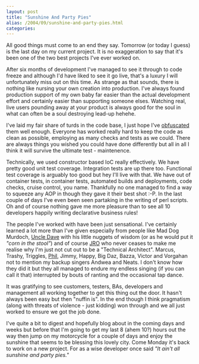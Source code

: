 ```yaml
---
layout: post
title: "Sunshine And Party Pies"
alias: /2004/09/sunshine-and-party-pies.html
categories:
---
```

All good things must come to an end they say. Tomorrow (or today I guess) is the last day on my current project. It is no exaggeration to say that it's been one of the two best projects I've ever worked on.

After six months of development I've managed to see it through to code freeze and although I'd have liked to see it go live, that's a luxury I will unfortunately miss out on this time. As strange as that sounds, there is nothing like nursing your own creation into production. I've always found production support of my own baby far easier than the actual development effort and certainly easier than supporting someone elses. Watching real, live users pounding away at your product is always good for the soul in what can often be a soul destroying lead-up hehehe.

I've laid my fair share of turds in the code base, I just hope I've [obfuscated](http://dictionary.reference.com/search?q=obfuscate) them well enough. Everyone has worked really hard to keep the code as clean as possible, employing as many checks and tests as we could. There are always things you wished you could have done differently but all in all I think it will survive the ultimate test - maintenence.

Technically, we used constructor based IoC really effectively. We have pretty good unit test coverage. Integration tests are up there too. Functional test coverage is arguably too good but hey I'll live with that. We have out of container tests, in container tests, automated builds and deployments, code checks, cruise control, you name. Thankfully no one managed to find a way to squeeze any AOP in though they gave it their best shot :-P. In the last couple of days I've even been seen partaking in the writing of perl scripts. Oh and of course nothing gave me more pleasure than to see all 10 developers happily writing declarative business rules!

The people I've worked with have been just sensational. I've certainly learned a lot more than I've given especially from people like Mad Dog Murdoch, [Uncle Dave](http://www.redhillconsulting.com.au/blogs/david) with his little nuggets of wisdom (or as he would put it _"corn in the stool"_) and of course [JRO](http://www.redhillconsulting.com.au/blogs/james) who never ceases to make me realise why I'm just not cut out to be a "Technical Architect". Marcus, Trashy, Triggles, [Phil](http://www.mikemelia.com/), Jimmy, Happy, Big Daz, Bazza, Victor and Vorgahan not to mention my backup singers Andwea and Neats. I don't know how they did it but they all managed to endure my endless singing (if you can call it that) interrupted by bouts of ranting and the occasional tap dance.

It was gratifying to see customers, testers, BAs, developers and management all working together to get this thing out the door. It hasn't always been easy but then "nuffin is". In the end though I think pragmatism (along with threats of violence - just kidding) won through and we all just worked to ensure we got the job done.

I've quite a bit to digest and hopefully blog about in the coming days and weeks but before that I'm going to get my last 8 (ahem 10?) hours out the way then jump on my motorcycle for a couple of days and enjoy the sunshine that seems to be blessing this lovely city. Come Monday it's back to work on a new project. For as a wise developer once said _"It ain't all sunshine and party pies."_
